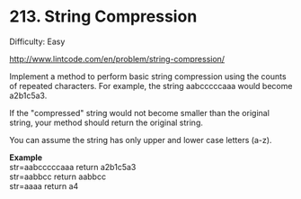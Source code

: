 # 213. String Compression

Difficulty: Easy

http://www.lintcode.com/en/problem/string-compression/

Implement a method to perform basic string compression using the counts of repeated characters. For example, the string aabcccccaaa would become a2b1c5a3.

If the "compressed" string would not become smaller than the original string, your method should return the original string.

You can assume the string has only upper and lower case letters (a-z).

**Example**  
str=aabcccccaaa return a2b1c5a3  
str=aabbcc return aabbcc  
str=aaaa return a4
